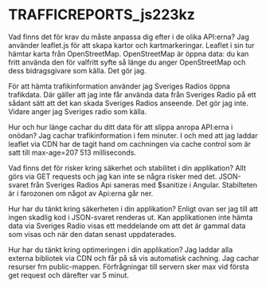 # TRAFFICREPORTS_js223kz


Vad finns det för krav du måste anpassa dig efter i de olika API:erna?
Jag använder leaflet.js för att skapa kartor och kartmarkeringar. Leaflet i sin tur hämtar 
karta från OpenStreetMap. OpenStreetMap är öppna data: du kan fritt använda den 
för valfritt syfte så länge du anger OpenStreetMap och dess bidragsgivare som källa. Det gör jag.

För att hämta trafikinformation använder jag Sveriges Radios öppna trafikdata. Där gäller att
jag inte får använda data från Sveriges Radio på ett sådant sätt att det kan skada Sveriges Radios 
anseende. Det gör jag inte. Vidare anger jag Sveriges radio som källa.

Hur och hur länge cachar du ditt data för att slippa anropa API:erna i onödan?
Jag cachar trafikinformation i fem minuter. 
I och med att jag laddar leaflet via CDN har de tagit hand om cachningen via cache control 
som är satt till max-age=207 513 milliseconds.

Vad finns det för risker kring säkerhet och stabilitet i din applikation?
Allt görs via GET requests och jag kan inte se några risker med det. JSON-svaret från 
Sveriges Radios Api saneras med $sanitize i Angular. Stabilteten är i farozonen om något av Api:erna
går ner.

Hur har du tänkt kring säkerheten i din applikation?
Enligt ovan ser jag till att ingen skadlig kod i JSON-svaret renderas ut. Kan applikationen
inte hämta data via Sveriges Radio visas ett meddelande om att det är gammal data som visas
och när den datan senast uppdaterades.

Hur har du tänkt kring optimeringen i din applikation?
Jag laddar alla externa bibliotek via CDN och får på så vis automatisk cachning.
Jag cachar resurser frn public-mappen.
Förfrågningar till servern sker max vid första get request och därefter var 5 minut.
